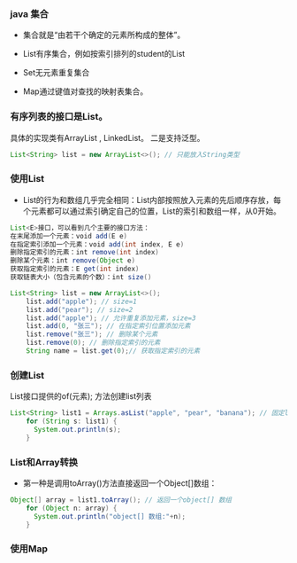 ### java 集合

- 集合就是“由若干个确定的元素所构成的整体”。

- List有序集合，例如按索引排列的student的List

- Set无元素重复集合

- Map通过键值对查找的映射表集合。

### 有序列表的接口是List。

具体的实现类有ArrayList , LinkedList。 二是支持泛型。

```java
List<String> list = new ArrayList<>(); // 只能放入String类型
```

### 使用List

- List的行为和数组几乎完全相同：List内部按照放入元素的先后顺序存放，每个元素都可以通过索引确定自己的位置，List的索引和数组一样，从0开始。

```java
List<E>接口，可以看到几个主要的接口方法：
在末尾添加一个元素：void add(E e)
在指定索引添加一个元素：void add(int index, E e)
删除指定索引的元素：int remove(int index)
删除某个元素：int remove(Object e)
获取指定索引的元素：E get(int index)
获取链表大小（包含元素的个数）：int size()
```
```java
List<String> list = new ArrayList<>();
    list.add("apple"); // size=1
    list.add("pear"); // size=2
    list.add("apple"); // 允许重复添加元素，size=3
    list.add(0, "张三"); // 在指定索引位置添加元素
    list.remove("张三"); // 删除某个元素
    list.remove(0); // 删除指定索引的元素
    String name = list.get(0);// 获取指定索引的元素
```

### 创建List

List接口提供的of(元素); 方法创建list列表
```java
List<String> list1 = Arrays.asList("apple", "pear", "banana"); // 固定list的size（）
    for (String s: list1) {
      System.out.println(s);
    }
```

### List和Array转换

- 第一种是调用toArray()方法直接返回一个Object[]数组：
```java
Object[] array = list1.toArray(); // 返回一个object[] 数组
    for (Object n: array) {
      System.out.println("object[] 数组:"+n);
    }
```

### 使用Map